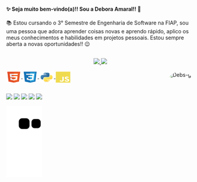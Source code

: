 #### ✨ Seja muito bem-vindo(a)!! Sou a Debora Amaral!! 🙂

📚 Estou cursando o 3° Semestre de Engenharia de Software na FIAP, sou uma pessoa que adora aprender coisas novas e aprendo rápido, aplico os meus conhecimentos e habilidades em projetos pessoais. Estou sempre aberta a novas oportunidades!! 😉

  ##

<div align="center">
  <a href="https://github.com/DeboraAmaral">
  <img height="180em" src="https://github-readme-stats.vercel.app/api?username=DeboraAmaral&show_icons=true&theme=dracula&include_all_commits=true&count_private=true"/>
  <img height="180em" src="https://github-readme-stats.vercel.app/api/top-langs/?username=DeboraAmaral&layout=compact&langs_count=7&theme=dracula"/>
</div>
<div style="display: inline_block"><br>
  <img align="center" alt="Debs-HTML" height="30" width="40" src="https://raw.githubusercontent.com/devicons/devicon/master/icons/html5/html5-original.svg">
  <img align="center" alt="Debs-CSS" height="30" width="40" src="https://raw.githubusercontent.com/devicons/devicon/master/icons/css3/css3-original.svg">
  <img align="center" alt="Debs-Python" height="30" width="40" src="https://raw.githubusercontent.com/devicons/devicon/master/icons/python/python-original.svg">
  <img align="center" alt="Debs-Js" height="30" width="40" src="https://raw.githubusercontent.com/devicons/devicon/master/icons/javascript/javascript-plain.svg">
  <img align="right" alt="Debs-gif" height="120" style="border-radius:50px;" src="https://i.picasion.com/pic91/315db01dc9ed5606324cd12a4a274c26.gif">

  ##
  
<div> 
  <a href="https://www.facebook.com/profile.php?id=100012602597725" target="_blank"><img src="https://img.shields.io/badge/Facebook-1877F2?style=for-the-badge&logo=facebook&logoColor=white" target="_blank"></a>
  <a href="https://www.instagram.com/_deboraamaral_/" target="_blank"><img src="https://img.shields.io/badge/-Instagram-%23E4405F?style=for-the-badge&logo=instagram&logoColor=white" target="_blank"></a>
  <a href="https://twitter.com/Debora_Amaral17" target="_blank"><img src="https://img.shields.io/badge/Twitter-1DA1F2?style=for-the-badge&logo=twitter&logoColor=white" target="_blank"></a>
  <a href="https://www.linkedin.com/in/debora-silva-amaral-30242b1a7/" target="_blank"><img src="https://img.shields.io/badge/-LinkedIn-%230077B5?style=for-the-badge&logo=linkedin&logoColor=white" target="_blank"></a> 
  <a href = "mailto:amaraldeboradsa@gmail.com"><img src="https://img.shields.io/badge/Gmail-D14836?style=for-the-badge&logo=gmail&logoColor=white" target="_blank"></a>
</div>  
  
  ![Snake animation](https://github.com/DeboraAmaral/DeboraAmaral/blob/output/github-contribution-grid-snake.svg)
